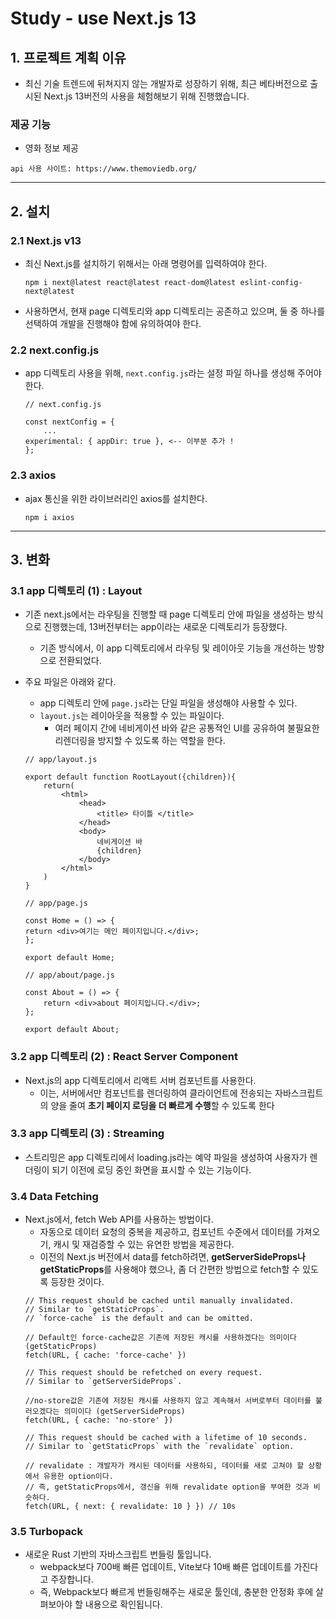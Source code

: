 Study - use Next.js 13
======================

## 1. 프로젝트 계획 이유

- 최신 기술 트렌드에 뒤쳐지지 않는 개발자로 성장하기 위해, 최근 베타버전으로 출시된 Next.js 13버전의 사용을 체험해보기 위해 진행했습니다.

### 제공 기능
 - 영화 정보 제공
 ```
 api 사용 사이트: https://www.themoviedb.org/
 ```

****

## 2. 설치
### 2.1 Next.js v13

- 최신 Next.js를 설치하기 위해서는 아래 명령어를 입력하여야 한다.  
    ```
    npm i next@latest react@latest react-dom@latest eslint-config-next@latest
    ```
- 사용하면서, 현재 page 디렉토리와 app 디렉토리는 공존하고 있으며, 둘 중 하나를 선택하여 개발을 진행해야 함에 유의하여야 한다.

### 2.2 next.config.js

- app 디렉토리 사용을 위해, `next.config.js`라는 설정 파일 하나를 생성해 주어야 한다.
    ```
    // next.config.js

    const nextConfig = {
        ...
    experimental: { appDir: true }, <-- 이부분 추가 !
    };
    ```

### 2.3 axios

- ajax 통신을 위한 라이브러리인 axios를 설치한다.
    ```
    npm i axios
    ```

****

## 3. 변화

### 3.1 app 디렉토리 (1) : Layout

- 기존 next.js에서는 라우팅을 진행할 때 page 디렉토리 안에 파일을 생성하는 방식으로 진행했는데, 13버전부터는 app이라는 새로운 디렉토리가 등장했다.
    - 기존 방식에서, 이 app 디렉토리에서 라우팅 및 레이아웃 기능을 개선하는 방향으로 전환되었다.

- 주요 파일은 아래와 같다.
    - app 디렉토리 안에 `page.js`라는 단일 파일을 생성해야 사용할 수 있다.
    - `layout.js`는 레이아웃을 적용할 수 있는 파일이다. 
        - 여러 페이지 간에 네비게이션 바와 같은 공통적인 UI를 공유하여 불필요한 리렌더링을 방지할 수 있도록 하는 역할을 한다. 

    ```
    // app/layout.js

    export default function RootLayout({children}){
        return(
            <html>
                <head>
                    <title> 타이틀 </title>
                </head>
                <body>
                    네비게이션 바
                    {children}
                </body>
            </html>
        )
    }
    ```

    ```
    // app/page.js

    const Home = () => {
    return <div>여기는 메인 페이지입니다.</div>;
    };

    export default Home;
    ```

    ```
    // app/about/page.js

    const About = () => {
        return <div>about 페이지입니다.</div>;
    };
    
    export default About;
    ```

### 3.2 app 디렉토리 (2) : React Server Component
- Next.js의 app 디렉토리에서 리액트 서버 컴포넌트를 사용한다.
    - 이는, 서버에서만 컴포넌트를 렌더링하여 클라이언트에 전송되는 자바스크립트의 양을 줄여 **초기 페이지 로딩을 더 빠르게 수행**할 수 있도록 한다

### 3.3 app 디렉토리 (3) : Streaming
- 스트리밍은 app 디렉토리에서 loading.js라는 예약 파일을 생성하여 사용자가 렌더링이 되기 이전에 로딩 중인 화면을 표시할 수 있는 기능이다.

### 3.4 Data Fetching
- Next.js에서, fetch Web API를 사용하는 방법이다.
    - 자동으로 데이터 요청의 중복을 제공하고, 컴포넌트 수준에서 데이터를 가져오기, 캐시 및 재검증할 수 있는 유연한 방법을 제공한다.
    - 이전의 Next.js 버전에서 data를 fetch하려면, **getServerSideProps나 getStaticProps**를 사용해야 했으나, 좀 더 간편한 방법으로 fetch할 수 있도록 등장한 것이다. 
    ```
    // This request should be cached until manually invalidated.
    // Similar to `getStaticProps`.
    // `force-cache` is the default and can be omitted.
    
    // Default인 force-cache값은 기존에 저장된 캐시를 사용하겠다는 의미이다 (getStaticProps)
    fetch(URL, { cache: 'force-cache' }) 

    // This request should be refetched on every request.
    // Similar to `getServerSideProps`.

    //no-store값은 기존에 저장된 캐시를 사용하지 않고 계속해서 서버로부터 데이터를 불러오겠다는 의미이다 (getServerSideProps)
    fetch(URL, { cache: 'no-store' })

    // This request should be cached with a lifetime of 10 seconds.
    // Similar to `getStaticProps` with the `revalidate` option.

    // revalidate : 개발자가 캐시된 데이터를 사용하되, 데이터를 새로 고쳐야 할 상황에서 유용한 option이다.
    // 즉, getStaticProps에서, 갱신을 위해 revalidate option을 부여한 것과 비슷하다. 
    fetch(URL, { next: { revalidate: 10 } }) // 10s
    ```

### 3.5 Turbopack
- 새로운 Rust 기반의 자바스크립트 번들링 툴입니다.
    - webpack보다 700배 빠른 업데이트, Vite보다 10배 빠른 업데이트를 가진다고 주장합니다.
    - 즉, Webpack보다 빠르게 번들링해주는 새로운 툴인데, 충분한 안정화 후에 살펴보아야 할 내용으로 확인됩니다.
